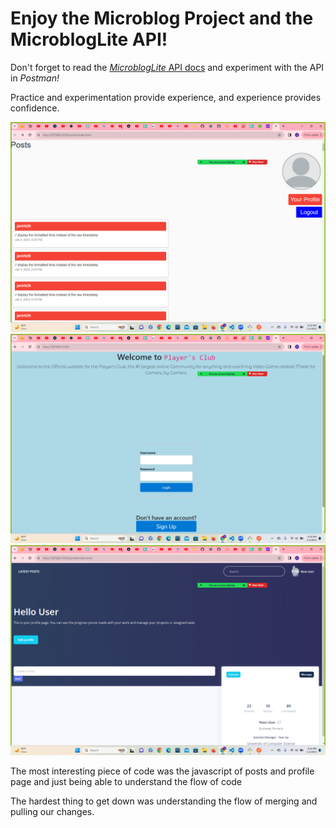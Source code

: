 # Enjoy the Microblog Project and the MicroblogLite API!

Don't forget to read the [*MicroblogLite* API docs](http://microbloglite.us-east-2.elasticbeanstalk.com/docs) and experiment with the API in *Postman!*

Practice and experimentation provide experience, and experience provides confidence.

![Alt text](<Screenshot (322).png>) ![Alt text](<Screenshot (324).png>) ![Alt text](<Screenshot (323).png>)



The most interesting piece of code was the javascript of posts and profile page and just being able to understand the flow of code 

The hardest thing to get down was understanding the flow of merging and pulling our changes.